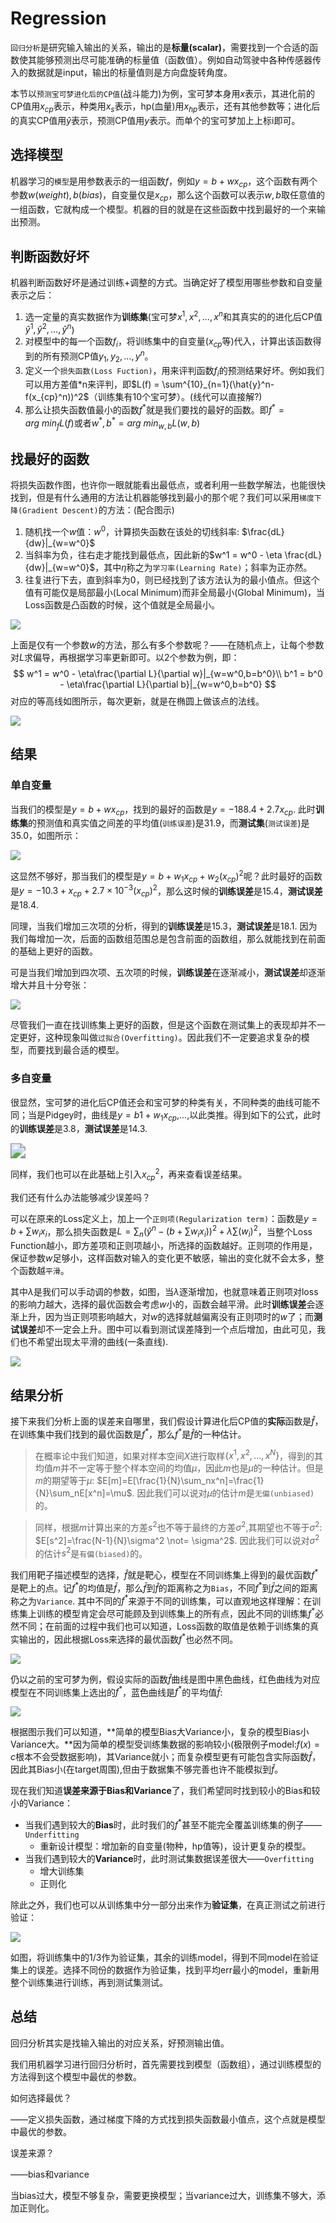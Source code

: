 # Regression

`回归分析`是研究输入输出的关系，输出的是**标量(scalar)**，需要找到一个合适的函数使其能够预测出尽可能准确的标量值（函数值）。例如自动驾驶中各种传感器传入的数据就是input，输出的标量值则是方向盘旋转角度。



本节以`预测宝可梦进化后的CP值`(战斗能力)为例，宝可梦本身用$x$表示，其进化前的CP值用$x_{cp}$表示，种类用$x_s$表示，hp(血量)用$x_{hp}$表示，还有其他参数等；进化后的真实CP值用$\hat{y}$表示，预测CP值用$y$表示。而单个的宝可梦加上上标i即可。

## 选择模型

机器学习的`模型`是用参数表示的一组函数$f$，例如$y=b+wx_{cp}$，这个函数有两个参数$w(weight),b(bias)$，自变量仅是$x_{cp}$，那么这个函数可以表示$w,b$取任意值的一组函数，它就构成一个模型。机器的目的就是在这些函数中找到最好的一个来输出预测。

## 判断函数好坏

机器判断函数好坏是通过训练+调整的方式。当确定好了模型用哪些参数和自变量表示之后：

1. 选一定量的真实数据作为**训练集**(宝可梦$x^1,x^2,\dots,x^n$和其真实的的进化后CP值$\hat{y}^1,\hat{y}^2,\dots,\hat{y}^n$)
2. 对模型中的每一个函数$f_i$，将训练集中的自变量($x_{cp}$等)代入，计算出该函数得到的所有预测CP值$y_1,y_2,\dots,y^n$。
3. 定义一个`损失函数(Loss Fuction)`，用来评判函数$f_i$的预测结果好坏。例如我们可以用方差值*n来评判，即$L(f) = \sum^{10}_{n=1}(\hat{y}^n-f(x_{cp}^n))^2$（训练集有10个宝可梦）。(线代可以直接解?)
4. 那么让损失函数值最小的函数$f^*$就是我们要找的最好的函数。即$f^*=arg\ min_f L(f)$或者$w^*,b^*=arg\ min_{w,b}L(w,b)$

## 找最好的函数

将损失函数作图，也许你一眼就能看出最低点，或者利用一些数学解法，也能很快找到，但是有什么通用的方法让机器能够找到最小的那个呢？我们可以采用`梯度下降(Gradient Descent)`的方法：(配合图示)

1. 随机找一个$w$值：$w^0$，计算损失函数在该处的切线斜率: $\frac{dL}{dw}|_{w=w^0}$
2. 当斜率为负，往右走才能找到最低点，因此新的$w^1 = w^0 - \eta \frac{dL}{dw}|_{w=w^0}$，其中$\eta$称之为`学习率(Learning Rate)`；斜率为正亦然。
3. 往复进行下去，直到斜率为0，则已经找到了该方法认为的最小值点。但这个值有可能仅是局部最小(Local Minimum)而非全局最小(Global Minimum)，当Loss函数是凸函数的时候，这个值就是全局最小。

![](..\imgs\2.png)

上面是仅有一个参数$w$的方法，那么有多个参数呢？——在随机点上，让每个参数对$L$求偏导，再根据学习率更新即可。以2个参数为例，即：
$$
w^1 = w^0 - \eta\frac{\partial L}{\partial w}|_{w=w^0,b=b^0}\\
b^1 = b^0 - \eta\frac{\partial L}{\partial b}|_{w=w^0,b=b^0}
$$
对应的等高线如图所示，每次更新，就是在椭圆上做该点的法线。

![](..\imgs\3.png)

## 结果

### 单自变量

当我们的模型是$y=b+wx_{cp}$，找到的最好的函数是$y=-188.4+2.7x_{cp}$. 此时**训练集**的预测值和真实值之间差的平均值(`训练误差`)是31.9，而**测试集**(`测试误差`)是35.0，如图所示：

![](..\imgs\4.png)

这显然不够好，那当我们的模型是$y=b+w_1x_{cp}+w_2(x_{cp})^2$呢？此时最好的函数是$y=-10.3+x_{cp}+2.7\times10^{-3}(x_{cp})^2$，那么这时候的**训练误差**是15.4，**测试误差**是18.4.

同理，当我们增加三次项的分析，得到的**训练误差**是15.3，**测试误差**是18.1. 因为我们每增加一次，后面的函数组范围总是包含前面的函数组，那么就能找到在前面的基础上更好的函数。



可是当我们增加到四次项、五次项的时候，**训练误差**在逐渐减小，**测试误差**却逐渐增大并且十分夸张：

![](..\imgs\5.png)



尽管我们一直在找训练集上更好的函数，但是这个函数在测试集上的表现却并不一定更好，这种现象叫做`过拟合(Overfitting)`。因此我们不一定要追求复杂的模型，而要找到最合适的模型。

### 多自变量

很显然，宝可梦的进化后CP值还会和宝可梦的种类有关，不同种类的曲线可能不同；当是Pidgey时，曲线是$y=b1+w_1x_{cp}$,...,以此类推。得到如下的公式，此时的**训练误差**是3.8，**测试误差**是14.3.

<img src="..\imgs\6.png" style="zoom:150%;" />

同样，我们也可以在此基础上引入$x_{cp}^2$，再来查看误差结果。



我们还有什么办法能够减少误差吗？

可以在原来的Loss定义上，加上一个`正则项(Regularization term)`：函数是$y=b+\sum w_ix_i$，那么损失函数是$L=\sum_n(\hat{y}^n-(b+\sum w_ix_i))^2+\lambda \sum(w_i)^2$，当整个Loss Function越小，即方差项和正则项越小，所选择的函数越好。正则项的作用是，保证参数$w$足够小，这样函数对输入的变化更不敏感，输出的变化就不会太多，整个函数越`平滑`。

其中$\lambda$是我们可以手动调的参数，如图，当$\lambda$逐渐增加，也就意味着正则项对loss的影响力越大，选择的最优函数会考虑$w$小的，函数会越平滑。此时**训练误差**会逐渐上升，因为当正则项影响越大，对$w$的选择就越偏离没有正则项时的$w$了；而**测试误差**却不一定会上升。图中可以看到测试误差降到一个点后增加，由此可见，我们也不希望出现太平滑的曲线(一条直线).

![](..\imgs\7.png)

## 结果分析

接下来我们分析上面的误差来自哪里，我们假设计算进化后CP值的**实际**函数是$\hat{f}$，在训练集中我们找到的最优函数是$f^*$，那么$f^*$是$\hat{f}$的一种估计。

> 在概率论中我们知道，如果对样本空间$X$进行取样$\{x^1,x^2,...,x^N\}$，得到的其均值$m$并不一定等于整个样本空间的均值$\mu$，因此$m$也是$\mu$的一种估计。但是$m$的期望等于$\mu$: $E[m]=E[\frac{1}{N}\sum_nx^n]=\frac{1}{N}\sum_nE[x^n]=\mu$. 因此我们可以说对$\mu$的估计$m$是`无偏(unbiased)`的。

> 同样，根据$m$计算出来的方差$s^2$也不等于最终的方差$\sigma^2$,其期望也不等于$\sigma^2$: $E[s^2]=\frac{N-1}{N}\sigma^2 \not= \sigma^2$. 因此我们可以说对$\sigma^2$的估计$s^2$是`有偏(biased)`的。

我们用靶子描述模型的选择，$\hat{f}$就是靶心，模型在不同训练集上得到的最优函数$f^*$是靶上的点。记$f^*$的均值是$\bar{f}$，那么$\bar{f}$到$\hat{f}$的距离称之为`Bias`，不同$f^*$到$\bar{f}$之间的距离称之为`Variance`. 其中不同的$f^*$来源于不同的训练集，可以直观地这样理解：在训练集上训练的模型肯定会尽可能顾及到训练集上的所有点，因此不同的训练集$f^*$必然不同；在前面的过程中我们也可以知道，Loss函数的取值是依赖于训练集的真实输出的，因此根据Loss来选择的最优函数$f^*$也必然不同。

![](..\imgs\8.png)

仍以之前的宝可梦为例，假设实际的函数$\hat{f}$曲线是图中黑色曲线，红色曲线为对应模型在不同训练集上选出的$f^*$，蓝色曲线是$f^*$的平均值$\bar{f}$:

![](..\imgs\9.png)

根据图示我们可以知道，**简单的模型Bias大Variance小，复杂的模型Bias小Variance大。**因为简单的模型受训练集数据的影响较小(极限例子model:$f(x)=c$根本不会受数据影响)，其Variance就小；而复杂模型更有可能包含实际函数$\hat{f}$，因此其Bias小(在target周围),但由于数据集不够完善也许不能模拟到$\hat{f}$。



现在我们知道**误差来源于Bias和Variance**了，我们希望同时找到较小的Bias和较小的Variance：

- 当我们遇到较大的**Bias**时，此时我们的$f^*$甚至不能完全覆盖训练集的例子——`Underfitting`
  - 重新设计模型：增加新的自变量(物种，hp值等)，设计更复杂的模型。
- 当我们遇到较大的**Variance**时，此时测试集数据误差很大——`Overfitting`
  - 增大训练集
  - 正则化

除此之外，我们也可以从训练集中分一部分出来作为**验证集**，在真正测试之前进行验证：

![](..\imgs\10.png)

如图，将训练集中的1/3作为验证集，其余的训练model，得到不同model在验证集上的误差。选择不同份的数据作为验证集，找到平均err最小的model，重新用整个训练集进行训练，再到测试集测试。



## 总结

回归分析其实是找输入输出的对应关系，好预测输出值。

我们用机器学习进行回归分析时，首先需要找到模型（函数组），通过训练模型的方法得到这个模型中最优的参数。

如何选择最优？

——定义损失函数，通过梯度下降的方式找到损失函数最小值点，这个点就是模型中最优的参数。

误差来源？

——bias和variance

当bias过大，模型不够复杂，需要更换模型；当variance过大，训练集不够大，添加正则化。

































































